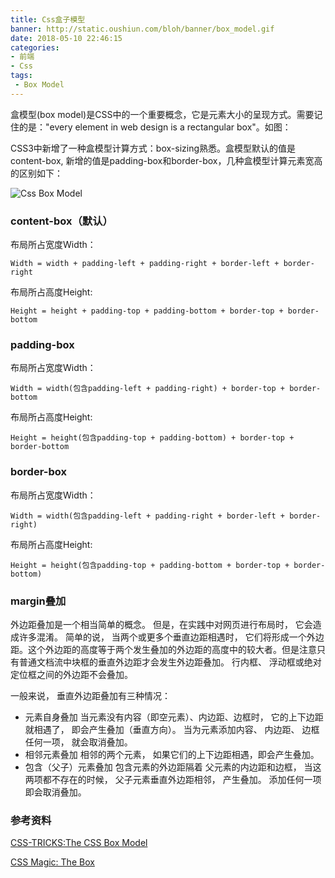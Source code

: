 ```yaml
---
title: Css盒子模型
banner: http://static.oushiun.com/bloh/banner/box_model.gif
date: 2018-05-10 22:46:15
categories:
- 前端
- Css
tags:
 - Box Model
---
```


盒模型(box model)是CSS中的一个重要概念，它是元素大小的呈现方式。需要记住的是："every element in web design is a rectangular box"。如图：

<!-- more -->

CSS3中新增了一种盒模型计算方式：box-sizing熟悉。盒模型默认的值是content-box, 新增的值是padding-box和border-box，几种盒模型计算元素宽高的区别如下：

![Css Box Model](http://static.oushiun.com/box-model.svg)

### content-box（默认）
布局所占宽度Width：

`Width = width + padding-left + padding-right + border-left + border-right`

布局所占高度Height:

`Height = height + padding-top + padding-bottom + border-top + border-bottom`

### padding-box
布局所占宽度Width：

`Width = width(包含padding-left + padding-right) + border-top + border-bottom`

布局所占高度Height:

`Height = height(包含padding-top + padding-bottom) + border-top + border-bottom`

### border-box
布局所占宽度Width：

`Width = width(包含padding-left + padding-right + border-left + border-right)`

布局所占高度Height:

`Height = height(包含padding-top + padding-bottom + border-top + border-bottom)`

### margin叠加
外边距叠加是一个相当简单的概念。 但是，在实践中对网页进行布局时， 它会造成许多混淆。 简单的说， 当两个或更多个垂直边距相遇时， 它们将形成一个外边距。这个外边距的高度等于两个发生叠加的外边距的高度中的较大者。但是注意只有普通文档流中块框的垂直外边距才会发生外边距叠加。 行内框、 浮动框或绝对定位框之间的外边距不会叠加。

一般来说， 垂直外边距叠加有三种情况：

+ 元素自身叠加 当元素没有内容（即空元素）、内边距、边框时， 它的上下边距就相遇了， 即会产生叠加（垂直方向）。 当为元素添加内容、 内边距、 边框任何一项， 就会取消叠加。
+ 相邻元素叠加 相邻的两个元素， 如果它们的上下边距相遇，即会产生叠加。
+ 包含（父子）元素叠加 包含元素的外边距隔着 父元素的内边距和边框， 当这两项都不存在的时候， 父子元素垂直外边距相邻， 产生叠加。 添加任何一项即会取消叠加。

### 参考资料
[CSS-TRICKS:The CSS Box Model](https://css-tricks.com/the-css-box-model/)  

[CSS Magic: The Box](http://adamschwartz.co/magic-of-css/chapters/1-the-box/)
